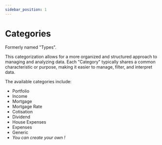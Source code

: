 ```yaml
---
sidebar_position: 1
---
```


# Categories

Formerly named "Types".

This categorization allows for a more organized and structured approach to managing and analyzing data. Each "Category" typically shares a common characteristic or purpose, making it easier to manage, filter, and interpret data.

The available categories include:

- Portfolio
- Income
- Mortgage
- Mortgage Rate
- Cotisation
- Dividend
- House Expenses
- Expenses
- Generic
- _You can create your own !_
